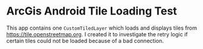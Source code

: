 # ArcGis Android Tile Loading Test

This app contains one `CustomTiledLayer` which loads and displays tiles from https://tile.openstreetmap.org.
I created it to investigate the retry logic if certain tiles could not be loaded because of a bad connection.
